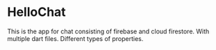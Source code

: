 # HelloChat


This is the  app for chat  consisting of firebase and cloud firestore.
With multiple dart files.
Different types of properties.
